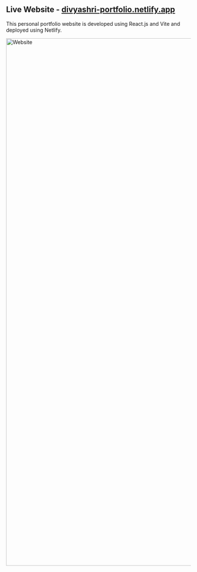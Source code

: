 ## Live Website - [divyashri-portfolio.netlify.app](https://divyashri-portfolio.netlify.app/)

This personal portfolio website is developed using React.js and Vite and deployed using Netlify.

<img width="1440" alt="Website" src="https://github.com/user-attachments/assets/f371178e-28d4-407b-a7d9-c071070fcf38">
